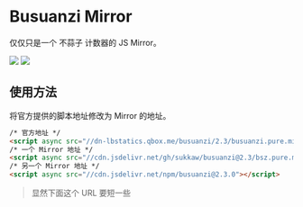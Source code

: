 # Busuanzi Mirror

仅仅只是一个 不蒜子 计数器的 JS Mirror。

![](https://data.jsdelivr.com/v1/package/gh/SukkaW/busuanzi/badge)
![](https://data.jsdelivr.com/v1/package/npm/busuanzi/badge)

## 使用方法

将官方提供的脚本地址修改为 Mirror 的地址。

```html
/* 官方地址 */
<script async src="//dn-lbstatics.qbox.me/busuanzi/2.3/busuanzi.pure.mini.js"></script>
/* 一个 Mirror 地址 */
<script async src="//cdn.jsdelivr.net/gh/sukkaw/busuanzi@2.3/bsz.pure.mini.js"></script>
/* 另一个 Mirror 地址 */
<script async src="//cdn.jsdelivr.net/npm/busuanzi@2.3.0"></script>
```

> 显然下面这个 URL 要短一些
